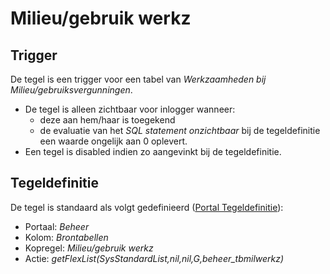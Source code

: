 # Milieu/gebruik werkz

## Trigger

De tegel is een trigger voor een tabel van *Werkzaamheden bij Milieu/gebruiksvergunningen*.

* De tegel is alleen zichtbaar voor inlogger wanneer:
  * deze aan hem/haar is toegekend
  * de evaluatie van het *SQL statement onzichtbaar* bij de tegeldefinitie een waarde ongelijk aan 0 oplevert.
* Een tegel is disabled indien zo aangevinkt bij de tegeldefinitie.

## Tegeldefinitie

De tegel is standaard als volgt gedefinieerd ([Portal Tegeldefinitie](/instellen_inrichten/portaldefinitie/portal_tegel.md)):

* Portaal: *Beheer*
* Kolom: *Brontabellen*
* Kopregel: *Milieu/gebruik werkz*
* Actie: *getFlexList(SysStandardList,nil,nil,G,beheer_tbmilwerkz)*

